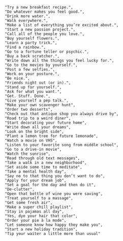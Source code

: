 	"Try a new breakfast recipe.",
	"Do whatever makes you feel good.",
	"Drink more water.",
	"Walk everywhere.",
	"Make a list of everything you’re excited about.",
	"Start a new passion project.",
	"Call all of the people you love.",
	"Buy yourself flowers.",
	"Learn a party trick.",
    "Find a rainbow.",
	"Go to a fortune teller or psychic.",
	"Buy a back scratcher.",
	"Write down all the things you feel lucky for.",
	"Go to the movies by yourself.",
	"Post a few selfies.",
	"Work on your posture.",
	"Be nice.",
	"Friends night out (or in).",
	"Stand up for yourself.",
	"Ask for what you want.",
	"Get. Stuff. Done.",
	"Give yourself a pep talk.",
	"Make your own scavenger hunt",
	"Order two desserts",
	"Check out that antique shop you always drive by",
	"Road trip to a weird diner",
	"Start decorating your future home",
	"Write down all your dreams",
	"Look on the bright side",
	"Plant a lemon tree for future lemonade",
	"Watch a movie on VHS",
	"Listen to your favorite song from middle school",
	"Go to a drive-in movie",
	"Watch the sunrise",
	"Read through old text messages",
	"Take a walk in a new neighborhood",
 	"Set aside some time to meditate",
	"Take a mental health day",
	"Say no to that thing you don’t want to do",
	"Apply for your dream job",
	"Set a goal for the day and then do it",
	"De-clutter",
	"Open that bottle of wine you were saving",
	"Treat yourself to a massage",
	"Get some fresh air",
	"Make a super chill playlist",
	"Stay in pajamas all day",
	"Yes, dye your hair that color",
	"Order your pie à la mode",
	"Let someone know how happy they make you",
	"Start a new holiday tradition",
	"Tip your waiter a little more than usual"
